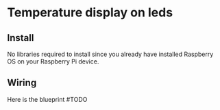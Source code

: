 # Temperature display on leds

## Install

No libraries required to install since you already have installed Raspberry OS on your Raspberry Pi device.

## Wiring

Here is the blueprint #TODO